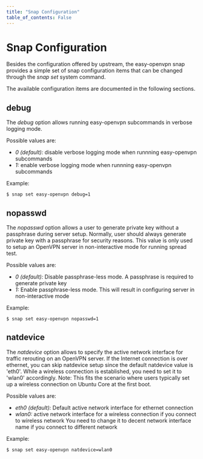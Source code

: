 ```yaml
---
title: "Snap Configuration"
table_of_contents: False
---
```


# Snap Configuration

Besides the configuration offered by upstream, the easy-openvpn snap provides a 
simple set of snap configuration items that can be changed through the *snap set* system
command.  

The available configuration items are documented in the following sections.

## debug

The *debug* option allows running easy-openvpn subcommands in verbose logging mode.

Possible values are:

 * *0 (default):* disable verbose logging mode when runnning easy-openvpn subcommands
 * *1:* enable verbose logging mode when runnning easy-openvpn subcommands

Example:

```
$ snap set easy-openvpn debug=1
```

## nopasswd

The *nopasswd* option allows a user to generate private key without a passphrase during server setup.
Normally, user should always generate private key with a passphrase for security reasons.
This value is only used to setup an OpenVPN server in non-interactive mode for running spread test.

Possible values are:

 * *0 (default):* Disable passphrase-less mode. A passphrase is required to generate private key
 * *1:* Enable passphrase-less mode. This will result in configuring server in non-interactive mode

Example:

```
$ snap set easy-openvpn nopasswd=1
```

## natdevice


The *natdevice* option allows to specify the active network interface for traffic rerouting on an OpenVPN server.
If the Internet connection is over ethernet, you can skip natdevice setup since the default natdevice value is 'eth0'.
While a wireless connection is established, you need to set it to 'wlan0' accordingly.
Note: This fits the scenario where users typically set up a wireless connection on Ubuntu Core at the first boot.

Possible values are:

 * *eth0 (default):* Default active network interface for ethernet connection
 * *wlan0:* active network interface for a wireless connection if you connect to wireless network
           You need to change it to decent network interface name if you connect to different network
          
Example:

```
$ snap set easy-openvpn natdevice=wlan0
```
